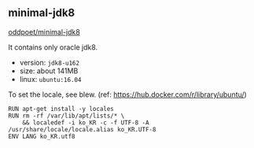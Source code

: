 ## minimal-jdk8

[oddpoet/minimal-jdk8](https://hub.docker.com/r/oddpoet/minimal-jdk8/)

It contains only oracle jdk8.

- version: `jdk8-u162`
- size: about 141MB
- linux: `ubuntu:16.04`

To set the locale, see blew.
(ref: https://hub.docker.com/r/library/ubuntu/)

```
RUN apt-get install -y locales
RUN rm -rf /var/lib/apt/lists/* \
    && localedef -i ko_KR -c -f UTF-8 -A /usr/share/locale/locale.alias ko_KR.UTF-8
ENV LANG ko_KR.utf8
```

